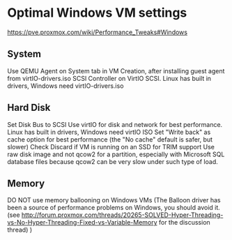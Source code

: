# Optimal Windows VM settings
https://pve.proxmox.com/wiki/Performance_Tweaks#Windows

## System

Use QEMU Agent on System tab in VM Creation, after installing guest agent from virtIO-drivers.iso
SCSI Controller on VirtIO SCSI. Linux has built in drivers, Windows need virtIO-drivers.iso

## Hard Disk

Set Disk Bus to SCSI
Use virtIO for disk and network for best performance. Linux has built in drivers, Windows need virtIO ISO
Set "Write back" as cache option for best performance (the "No cache" default is safer, but slower)
Check Discard if VM is running on an SSD for TRIM support
Use raw disk image and not qcow2 for a partition, especially with Microsoft SQL database files because qcow2 can be very slow under such type of load. 

## Memory

DO NOT use memory ballooning on Windows VMs (The Balloon driver has been a source of performance problems on Windows, you should avoid it. (see http://forum.proxmox.com/threads/20265-SOLVED-Hyper-Threading-vs-No-Hyper-Threading-Fixed-vs-Variable-Memory for the discussion thread) )
